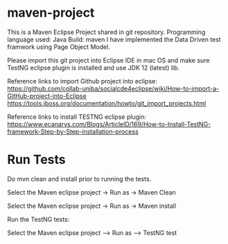 # maven-project

This is a Maven Eclipse Project shared in git repository. 
Programming language used: Java
Build: maven
I have implemented the Data Driven test framwork using Page Object Model.

Please import this git project into Eclipse IDE in mac OS and make sure TestNG eclipse plugin is installed and use JDK 12 (latest) lib.

Reference links to import Github project into eclipse:
https://github.com/collab-uniba/socialcde4eclipse/wiki/How-to-import-a-GitHub-project-into-Eclipse
https://tools.jboss.org/documentation/howto/git_import_projects.html

Reference links to install TESTNG eclipse plugin:
https://www.ecanarys.com/Blogs/ArticleID/169/How-to-Install-TestNG-framework-Step-by-Step-installation-process

# Run Tests
Do mvn clean and install prior to running the tests.

Select the Maven eclipse project -> Run as -> Maven Clean

Select the Maven eclipse project -> Run as -> Maven install

Run the TestNG tests:

Select the Maven eclipse project --> Run as --> TestNG test

